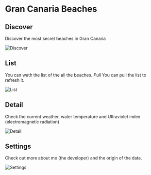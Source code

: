 # Gran Canaria Beaches
## Discover
Discover the most secret beaches in Gran Canaria

![Discover](https://grancanariabeaches.baulen.com/repository/gran-canaria-beaches-map.jpg "Discover")

## List
You can wath the list of the all the beaches.
*Pull*
You can pull the list to refresh it.

![List](https://grancanariabeaches.baulen.com/repository/gran-canaria-beaches-detail.jpg "List")

## Detail
Check the current weather, water temperature and Ultraviolet index (electromagnetic radiation)

![Detail](https://grancanariabeaches.baulen.com/repository/gran-canaria-beaches-detail.jpg "Detail")

## Settings
Check out more about me (the developer) and the origin of the data.

![Settings](https://grancanariabeaches.baulen.com/repository/gran-canaria-beaches-settings.jpg "Settings")